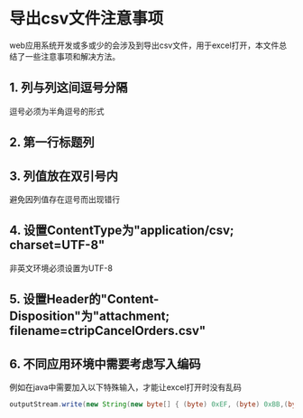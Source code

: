 # 导出csv文件注意事项

web应用系统开发或多或少的会涉及到导出csv文件，用于excel打开，本文件总结了一些注意事项和解决方法。

<!-- more -->

## 1. 列与列这间逗号分隔

逗号必须为半角逗号的形式

## 2. 第一行标题列

## 3. 列值放在双引号内

避免因列值存在逗号而出现错行

## 4. 设置ContentType为"application/csv; charset=UTF-8"

非英文环境必须设置为UTF-8

## 5. 设置Header的"Content-Disposition"为"attachment; filename=ctripCancelOrders.csv"

## 6. 不同应用环境中需要考虑写入编码

例如在java中需要加入以下特殊输入，才能让excel打开时没有乱码

```java
outputStream.write(new String(new byte[] { (byte) 0xEF, (byte) 0xBB,(byte) 0xBF }));
```

